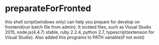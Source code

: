 # preparateForFronted
this shell script(windows only) can help you prepare for develop on frontend(run batch file from admin).
It inclded files, such as Visual Studio 2015, node.js(4.4.7) stable, ruby 2.2.4, python 2.7, typescript(extension for Visual Studio). Also added this programs to PATH variable(if not exist)
